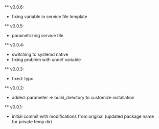 ** v0.0.6:
- fixing variable in service file template

** v0.0.5:
- parametrizing service file

** v0.0.4:
- switching to systemd native
- fixing problem with undef variable

** v0.0.3:
- fixed: typo

** v0.0.2:
- added: parameter => build_directory to customize installation


** v0.0.1:
 - initial commit with modifications from original (updated package name for private temp dir)